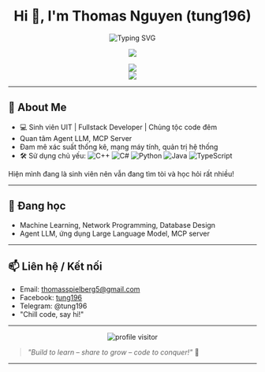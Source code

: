 <h1 align="center">Hi 👋, I'm Thomas Nguyen (tung196)</h1>
<p align="center">  <img src="https://readme-typing-svg.demolab.com/?lines=Welcome+to+my+GitHub!;Fullstack+Developer;Algorithm+Enthusiast;AI+Enjoyer;Let's+build+something+awesome!&center=true&width=500&height=40" alt="Typing SVG" /></p>

<p align="center">  <img src="https://github-profile-trophy.vercel.app/?username=thomasNguyen-196&theme=darkhub&margin-w=10" /></p>

<p align="center">  <img src="https://github-readme-stats.vercel.app/api?username=thomasNguyen-196&show_icons=true&theme=radical" /><br/>  <img src="https://github-readme-streak-stats.herokuapp.com?user=thomasNguyen-196&theme=radical" /></p>

---
## 🚀 About Me
- 💻 Sinh viên UIT | Fullstack Developer | Chủng tộc code đêm
- Quan tâm Agent LLM, MCP Server
- Đam mê xác suất thống kê, mạng máy tính, quản trị hệ thống
- 🛠️ Sử dụng chủ yếu: ![C++](https://img.shields.io/badge/-C++-00599C?logo=c%2b%2b&logoColor=white) ![C#](https://img.shields.io/badge/-C%23-239120?logo=c-sharp&logoColor=white) ![Python](https://img.shields.io/badge/-Python-3776AB?logo=python&logoColor=white) ![Java](https://img.shields.io/badge/-Java-b07219?logo=java&logoColor=white) ![TypeScript](https://img.shields.io/badge/-TypeScript-3178C6?logo=typescript&logoColor=white)

Hiện mình đang là sinh viên nên vẫn đang tìm tòi và học hỏi rất nhiều!

---
## 🌱 Đang học
- Machine Learning, Network Programming, Database Design
- Agent LLM, ứng dụng Large Language Model, MCP server

---
## 📫 Liên hệ / Kết nối
- Email: [thomasspielberg5@gmail.com](mailto:thomasspielberg5@gmail.com)
- Facebook: [tung196](http://fb.com/tung196)
- Telegram: @tung196
- "Chill code, say hi!"

---
<div align="center">  <img src="https://komarev.com/ghpvc/?username=thomasNguyen-196&color=blue" alt="profile visitor"/></div>

> *"Build to learn – share to grow – code to conquer!"* 🚀

---
